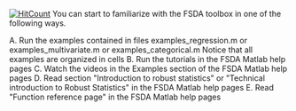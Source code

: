 [![HitCount](http://hits.dwyl.io/UniprJRC/FSDA.svg)](http://hits.dwyl.io/UniprJRC/FSDA)
You can start to familiarize with the FSDA toolbox in one of the following ways.

A. Run the examples contained in files examples_regression.m or examples_multivariate.m or examples_categorical.m
   Notice that all examples are organized in cells
B. Run the tutorials in the FSDA Matlab help pages
C. Watch the videos in the Examples section of the FSDA Matlab help pages
D. Read section "Introduction to robust statistics" or
	"Technical introduction to Robust Statistics" in the FSDA Matlab help pages
E. Read "Function reference page" in the FSDA Matlab help pages
